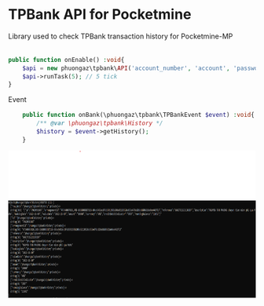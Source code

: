 # TPBank API for Pocketmine

Library used to check TPBank transaction history for Pocketmine-MP

```php

public function onEnable() :void{
    $api = new phuongaz\tpbank\API('account_number', 'account', 'password');
    $api->runTask(5); // 5 tick
}

```

Event
```php
    public function onBank(\phuongaz\tpbank\TPBankEvent $event) :void{
        /** @var \phuongaz\tpbank\History */
        $history = $event->getHistory();
    }
```

<img src="./img.png" width="1000" height="300" alt="TPBank-API">
